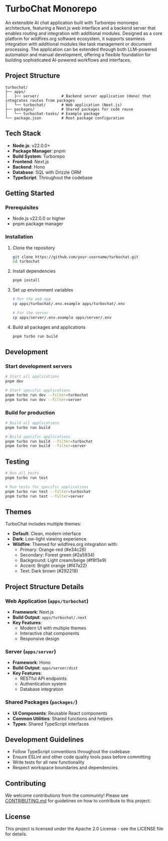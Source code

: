 # TurboChat Monorepo

An extensible AI chat application built with Turborepo monorepo architecture, featuring a Next.js web interface and a backend server that enables routing and integration with additional modules. Designed as a core platform for wildfires.org software ecosystem, it supports seamless integration with additional modules like task management or document processing. The application can be extended through both LLM-powered automation and manual development, offering a flexible foundation for building sophisticated AI-powered workflows and interfaces.

## Project Structure

```
turbochat/
├── apps/
│   ├── server/          # Backend server application (Hono) that integrates routes from packages
│   └── turbochat/       # Web application (Next.js)
├── packages/            # Shared packages for code reuse
│   └── turbochat-tasks/ # Example package
└── package.json         # Root package configuration
```

## Tech Stack

- **Node.js**: v22.0.0+
- **Package Manager**: pnpm
- **Build System**: Turborepo
- **Frontend**: Next.js
- **Backend**: Hono
- **Database**: SQL with Drizzle ORM
- **TypeScript**: Throughout the codebase

## Getting Started

### Prerequisites

- Node.js v22.0.0 or higher
- pnpm package manager

### Installation

1. Clone the repository
   ```bash
   git clone https://github.com/your-username/turbochat.git
   cd turbochat
   ```

2. Install dependencies
   ```bash
   pnpm install
   ```

3. Set up environment variables
   ```bash
   # For the web app
   cp apps/turbochat/.env.example apps/turbochat/.env
   
   # For the server
   cp apps/server/.env.example apps/server/.env
   ```

4. Build all packages and applications
   ```bash
   pnpm turbo run build
   ```

## Development

### Start development servers

```bash
# Start all applications
pnpm dev

# Start specific applications
pnpm turbo run dev --filter=turbochat
pnpm turbo run dev --filter=server
```

### Build for production

```bash
# Build all applications
pnpm turbo run build

# Build specific applications
pnpm turbo run build --filter=turbochat
pnpm turbo run build --filter=server
```

## Testing

```bash
# Run all tests
pnpm turbo run test

# Run tests for specific applications
pnpm turbo run test --filter=turbochat
pnpm turbo run test --filter=server
```

## Themes

TurboChat includes multiple themes:

- **Default**: Clean, modern interface
- **Dark**: Low-light viewing experience
- **Wildfire**: Themed for wildfires.org integration with:
  - Primary: Orange-red (#e34c26)
  - Secondary: Forest green (#2a5934)
  - Background: Light cream/beige (#f8f3e9)
  - Accent: Bright orange (#f47a22)
  - Text: Dark brown (#292218)


## Project Structure Details

### Web Application (`apps/turbochat`)

- **Framework**: Next.js
- **Build Output**: `apps/turbochat/.next`
- **Key Features**:
  - Modern UI with multiple themes
  - Interactive chat components
  - Responsive design

### Server (`apps/server`)

- **Framework**: Hono
- **Build Output**: `apps/server/dist`
- **Key Features**:
  - RESTful API endpoints
  - Authentication system
  - Database integration

### Shared Packages (`packages/`)

- **UI Components**: Reusable React components
- **Common Utilities**: Shared functions and helpers
- **Types**: Shared TypeScript interfaces

## Development Guidelines

- Follow TypeScript conventions throughout the codebase
- Ensure ESLint and other code quality tools pass before committing
- Write tests for all new functionality
- Respect workspace boundaries and dependencies

## Contributing

We welcome contributions from the community! Please see [CONTRIBUTING.md](./CONTRIBUTING.md) for guidelines on how to contribute to this project.

## License

This project is licensed under the Apache 2.0 License - see the LICENSE file for details.

